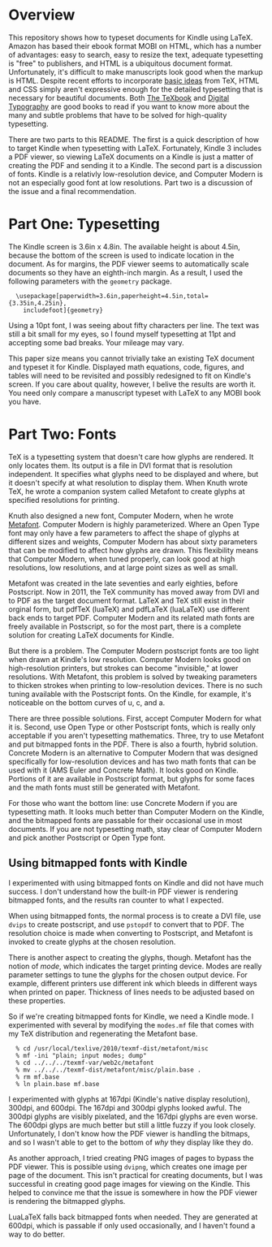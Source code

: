 Overview
===

This repository shows how to typeset documents for Kindle using LaTeX.
Amazon has based their ebook format MOBI on HTML, which has a number
of advantages: easy to search, easy to resize the text, adequate
typesetting is "free" to publishers, and HTML is a ubiquitous
document format.
Unfortunately, it's difficult to make manuscripts look good when
the markup is HTML.
Despite recent efforts to incorporate [basic ideas][js] from TeX,
HTML and CSS simply aren't expressive enough for the detailed
typesetting that is necessary for beautiful documents.
Both [The TeXbook][texbook] and [Digital Typography][dt] are good
books to read if you want to know more about the many and subtle
problems that have to be solved for high-quality typesetting.

[js]: http://www.dirigibleflightcraft.com/kindle/
[texbook]: http://www.amazon.com/TeXbook-Donald-Knuth/dp/0201134489
[dt]: http://www.amazon.com/Digital-Typography-Center-Language-Information/dp/1575860112/ref=sr_1_1?s=books&ie=UTF8&qid=1307270558&sr=1-1

There are two parts to this README.
The first is a quick description of how to target Kindle when
typesetting with LaTeX.
Fortunately, Kindle 3 includes a PDF viewer, so viewing LaTeX documents
on a Kindle is just a matter of creating the PDF and sending it to
a Kindle.
The second part is a discussion of fonts.
Kindle is a relativly low-resolution device, and Computer Modern
is not an especially good font at low resolutions.
Part two is a discussion of the issue and a final recommendation.

Part One: Typesetting
===

The Kindle screen is 3.6in x 4.8in.
The available height is about 4.5in, because the bottom of the screen
is used to indicate location in the document.
As for margins, the PDF viewer seems to automatically scale documents so 
they have an eighth-inch margin.
As a result, I used the following parameters with the `geometry` package.

	  \usepackage[paperwidth=3.6in,paperheight=4.5in,total={3.35in,4.25in},
	    includefoot]{geometry}

Using a 10pt font, I was seeing about fifty characters per line.
The text was still a bit small for my eyes, so I found myself typesetting 
at 11pt and accepting some bad breaks.
Your mileage may vary.

This paper size means you cannot trivially take an existing TeX
document and typeset it for Kindle.
Displayed math equations, code, figures, and tables will need to
be revisited and possibly redesigned to fit on Kindle's screen.
If you care about quality, however, I belive the results are worth it.
You need only compare a manuscript typeset with LaTeX to any MOBI
book you have.

Part Two: Fonts
===

TeX is a typesetting system that doesn't care how glyphs are rendered.
It only locates them.
Its output is a file in DVI format that is resolution independent.
It specifies what glyphs need to be displayed and where, but it
doesn't specify at what resolution to display them.
When Knuth wrote TeX, he wrote a companion system called Metafont to
create glyphs at specified resolutions for printing.

Knuth also designed a new font, Computer Modern, when he wrote 
[Metafont][mf].
Computer Modern is highly parameterized.
Where an Open Type font may only have a few parameters to affect the
shape of glyphs at different sizes and weights, Computer Modern has
about sixty parameters that can be modified to affect how glyphs are drawn.
This flexibility means that Computer Modern, when tuned properly, can
look good at high resolutions, low resolutions, and at large point sizes
as well as small.

[mf]: http://www.amazon.com/Computers-Typesetting-Metafont-Book/dp/0201134454/ref=sr_1_1?s=books&ie=UTF8&qid=1307273962&sr=1-1

Metafont was created in the late seventies and early eighties, before
Postscript.
Now in 2011, the TeX community has moved away from DVI and to PDF
as the target document format.
LaTeX and TeX still exist in their orginal form, but pdfTeX (luaTeX)
and pdfLaTeX (luaLaTeX) use different back ends to target PDF.
Computer Modern and its related math fonts are freely available in 
Postscript, so for the most part, there is a complete solution for
creating LaTeX documents for Kindle.

But there is a problem.
The Computer Modern postscript fonts are too light when drawn at
Kindle's low resolution.
Computer Modern looks good on high-resolution printers, but strokes
can become "invisible," at lower resolutions.
With Metafont, this problem is solved by tweaking parameters to
thicken strokes when printing to low-resolution devices.
There is no such tuning available with the Postscript fonts.
On the Kindle, for example, it's noticeable on the bottom curves of u,
c, and a.

There are three possible solutions.
First, accept Computer Modern for what it is.
Second, use Open Type or other Postscript fonts, which is really
only acceptable if you aren't typesetting mathematics.
Three, try to use Metafont and put bitmapped fonts in the PDF.
There is also a fourth, hybrid solution.
Concrete Modern is an alternative to Computer Modern that was designed
specifically for low-resolution devices and has two math fonts that
can be used with it (AMS Euler and Concrete Math).
It looks good on Kindle.
Portions of it are available in Postscript format, but glyphs for
some faces and the math fonts must still be generated with Metafont.

For those who want the bottom line: use Concrete Modern if you are
typesetting math.
It looks much better than Computer Modern on the Kindle, and the
bitmapped fonts are passable for their occasional use in most
documents.
If you are not typesetting math, stay clear of Computer Modern and
pick another Postscript or Open Type font.

Using bitmapped fonts with Kindle
---

I experimented with using bitmapped fonts on Kindle and did not have
much success.
I don't understand how the built-in PDF viewer is rendering bitmapped
fonts, and the results ran counter to what I expected.

When using bitmapped fonts, the normal process is to create a DVI
file, use `dvips` to create postscript, and use `pstopdf` to convert
that to PDF.
The resolution choice is made when converting to Postscript, and
Metafont is invoked to create glyphs at the chosen resolution.

There is another aspect to creating the glyphs, though.
Metafont has the notion of _mode_, which indicates the target
printing device.
Modes are really parameter settings to tune the glyphs for the
chosen output device.
For example, different printers use different ink which bleeds in
different ways when printed on paper.
Thickness of lines needs to be adjusted based on these properties.

So if we're creating bitmapped fonts for Kindle, we need a Kindle 
mode.
I experimented with several by modifying the `modes.mf` file that
comes with my TeX distribution and regenerating the Metafont 
base.

	  % cd /usr/local/texlive/2010/texmf-dist/metafont/misc
	  % mf -ini "plain; input modes; dump"
	  % cd ../../../texmf-var/web2c/metafont
	  % mv ../../../texmf-dist/metafont/misc/plain.base .
	  % rm mf.base 
	  % ln plain.base mf.base

I experimented with glyphs at 167dpi (Kindle's native display resolution),
300dpi, and 600dpi.
The 167dpi and 300dpi glyphs looked awful.
The 300dpi glyphs are visibly pixelated, and the 167dpi glyphs are
even worse.
The 600dpi glyps are much better but still a little fuzzy if you look 
closely.
Unfortunately, I don't know how the PDF viewer is handling the bitmaps,
and so I wasn't able to get to the bottom of _why_ they display like
they do.

As another approach, I tried creating PNG images of pages to bypass
the PDF viewer.
This is possible using `dvipng`, which creates one image per page
of the document.
This isn't practical for creating documents, but I was successful
in creating good page images for viewing on the Kindle.
This helped to convince me that the issue is somewhere in how the
PDF viewer is rendering the bitmapped glyphs.

LuaLaTeX falls back bitmapped fonts when needed.
They are generated at 600dpi, which is passable if only used
occasionally, and I haven't found a way to do better.

